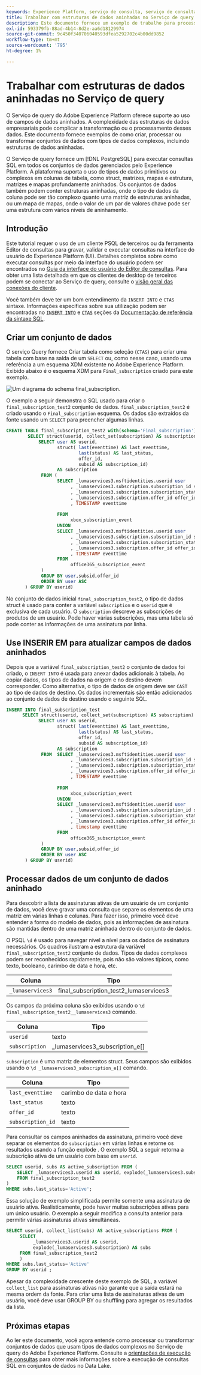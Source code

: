 ```yaml
---
keywords: Experience Platform, serviço de consulta, serviço de consulta, estruturas de dados aninhadas, dados aninhados;
title: Trabalhar com estruturas de dados aninhadas no Serviço de query
description: Este documento fornece um exemplo de trabalho para processar e transformar campos de dados aninhados usando instruções CTAS e INSERT INTO.
exl-id: 593379fb-88ad-4b14-8d2e-aa6d18129974
source-git-commit: 9c450f340706040593dfea5292702c4b00dd9852
workflow-type: tm+mt
source-wordcount: '795'
ht-degree: 1%

---
```


# Trabalhar com estruturas de dados aninhadas no Serviço de query

O Serviço de query do Adobe Experience Platform oferece suporte ao uso de campos de dados aninhados. A complexidade das estruturas de dados empresariais pode complicar a transformação ou o processamento desses dados. Este documento fornece exemplos de como criar, processar ou transformar conjuntos de dados com tipos de dados complexos, incluindo estruturas de dados aninhadas.

O Serviço de query fornece um [!DNL PostgreSQL] para executar consultas SQL em todos os conjuntos de dados gerenciados pelo Experience Platform. A plataforma suporta o uso de tipos de dados primitivos ou complexos em colunas de tabela, como struct, matrizes, mapas e estrutura, matrizes e mapas profundamente aninhados. Os conjuntos de dados também podem conter estruturas aninhadas, onde o tipo de dados da coluna pode ser tão complexo quanto uma matriz de estruturas aninhadas, ou um mapa de mapas, onde o valor de um par de valores chave pode ser uma estrutura com vários níveis de aninhamento.

## Introdução

Este tutorial requer o uso de um cliente PSQL de terceiros ou da ferramenta Editor de consultas para gravar, validar e executar consultas na interface do usuário do Experience Platform (UI). Detalhes completos sobre como executar consultas por meio da interface do usuário podem ser encontrados no [Guia da interface do usuário do Editor de consultas](../ui/user-guide.md). Para obter uma lista detalhada em que os clientes de desktop de terceiros podem se conectar ao Serviço de query, consulte o [visão geral das conexões do cliente](../clients/overview.md).

Você também deve ter um bom entendimento da `INSERT INTO` e `CTAS` sintaxe. Informações específicas sobre sua utilização podem ser encontradas no [`INSERT INTO`](../sql/syntax.md#insert-into) e [`CTAS`](../sql/syntax.md#create-table-as-select) seções da [Documentação de referência da sintaxe SQL](../sql/syntax.md).

## Criar um conjunto de dados

O serviço Query fornece Criar tabela como seleção (`CTAS`) para criar uma tabela com base na saída de um `SELECT` ou, como nesse caso, usando uma referência a um esquema XDM existente no Adobe Experience Platform. Exibido abaixo é o esquema XDM para `Final_subscription` criado para este exemplo.

![Um diagrama do schema final_subscription.](../images/best-practices/final-subscription-schema.png)

O exemplo a seguir demonstra o SQL usado para criar o `final_subscription_test2` conjunto de dados. `final_subscription_test2` é criado usando o `Final_subscription` esquema. Os dados são extraídos da fonte usando um `SELECT` para preencher algumas linhas.

```sql
CREATE TABLE final_subscription_test2 with(schema='Final_subscription') AS (
        SELECT struct(userid, collect_set(subscription) AS subscription) AS _lumaservices3 FROM(
            SELECT user AS userid,
                   struct( last(eventtime) AS last_eventtime,
                           last(status) AS last_status,
                           offer_id, 
                           subsid AS subscription_id)
                   AS subscription
             FROM (
                   SELECT _lumaservices3.msftidentities.userid user
                        , _lumaservices3.subscription.subscription_id subsid
                        , _lumaservices3.subscription.subscription_status status
                        , _lumaservices3.subscription.offer_id offer_id
                        , TIMESTAMP eventtime
 
                   FROM
                        xbox_subscription_event
                   UNION   
                   SELECT _lumaservices3.msftidentities.userid user
                        , _lumaservices3.subscription.subscription_id subsid
                        , _lumaservices3.subscription.subscription_status status
                        , _lumaservices3.subscription.offer_id offer_id
                        , TIMESTAMP eventtime
                   FROM
                        office365_subscription_event
             ) 
             GROUP BY user,subsid,offer_id
             ORDER BY user ASC
       ) GROUP BY userid)
```

No conjunto de dados inicial `final_subscription_test2`, o tipo de dados struct é usado para conter a variável `subscription` e o `userid` que é exclusiva de cada usuário. O `subscription` descreve as subscrições de produtos de um usuário. Pode haver várias subscrições, mas uma tabela só pode conter as informações de uma assinatura por linha.

## Use INSERIR EM para atualizar campos de dados aninhados

Depois que a variável `final_subscription_test2` o conjunto de dados foi criado, o `INSERT INTO` é usada para anexar dados adicionais à tabela. Ao copiar dados, os tipos de dados na origem e no destino devem corresponder. Como alternativa, o tipo de dados de origem deve ser `CAST` ao tipo de dados de destino. Os dados incrementais são então adicionados ao conjunto de dados de destino usando o seguinte SQL.

```sql
INSERT INTO final_subscription_test
      SELECT struct(userid, collect_set(subscription) AS subscription) AS _lumaservices3 FROM(
            SELECT user AS userid,
                   struct( last(eventtime) AS last_eventtime,
                           last(status) AS last_status,
                           offer_id, 
                           subsid AS subscription_id)
                   AS subscription
             FROM  SELECT _lumaservices3.msftidentities.userid user
                        , _lumaservices3.subscription.subscription_id subsid
                        , _lumaservices3.subscription.subscription_status status
                        , _lumaservices3.subscription.offer_id offer_id
                        , TIMESTAMP eventtime
 
                   FROM
                        xbox_subscription_event
                   UNION   
                   SELECT _lumaservices3.msftidentities.userid user
                        , _lumaservices3.subscription.subscription_id subsid
                        , _lumaservices3.subscription.subscription_status status
                        , _lumaservices3.subscription.offer_id offer_id
                        , timestamp eventtime
                   FROM
                        office365_subscription_event
             ) 
             GROUP BY user,subsid,offer_id
             ORDER BY user ASC
       ) GROUP BY userid)
```

## Processar dados de um conjunto de dados aninhado

Para descobrir a lista de assinaturas ativas de um usuário de um conjunto de dados, você deve gravar uma consulta que separe os elementos de uma matriz em várias linhas e colunas. Para fazer isso, primeiro você deve entender a forma do modelo de dados, pois as informações de assinatura são mantidas dentro de uma matriz aninhada dentro do conjunto de dados.

O PSQL `\d` é usado para navegar nível a nível para os dados de assinatura necessários. Os quadros ilustram a estrutura da variável `final_subscription_test2` conjunto de dados. Tipos de dados complexos podem ser reconhecidos rapidamente, pois não são valores típicos, como texto, booleano, carimbo de data e hora, etc.

| Coluna | Tipo |
|--------|-------|
| `_lumaservices3` | final_subscription_test2_lumaservices3 |

Os campos da próxima coluna são exibidos usando o `\d final_subscription_test2__lumaservices3` comando.

| Coluna | Tipo |
|---------|-------|
| `userid` | texto |
| `subscription` | _lumaservices3_subscription_e[] |

`subscription` é uma matriz de elementos struct. Seus campos são exibidos usando o `\d _lumaservices3_subscription_e[]` comando.

| Coluna | Tipo |
|---------|-------|
| `last_eventtime` | carimbo de data e hora |
| `last_status` | texto |
| `offer_id` | texto |
| `subscription_id` | texto |

Para consultar os campos aninhados da assinatura, primeiro você deve separar os elementos do `subscription` em várias linhas e retorne os resultados usando a função explode . O exemplo SQL a seguir retorna a subscrição ativa de um usuário com base em `userid`.

```sql
SELECT userid, subs AS active_subscription FROM (
    SELECT _lumaservices3.userid AS userid, explode(_lumaservices3.subscription) AS subs 
    FROM final_subscription_test2
)
WHERE subs.last_status='Active';
```

Essa solução de exemplo simplificada permite somente uma assinatura de usuário ativa. Realisticamente, pode haver muitas subscrições ativas para um único usuário. O exemplo a seguir modifica a consulta anterior para permitir várias assinaturas ativas simultâneas.

```sql
SELECT userid, collect_list(subs) AS active_subscriptions FROM (
     SELECT
          _lumaservices3.userid AS userid,
          explode(_lumaservices3.subscription) AS subs
     FROM final_subscription_test2
     )
WHERE subs.last_status='Active' 
GROUP BY userid ;
```

Apesar da complexidade crescente deste exemplo de SQL, a variável `collect_list` para assinaturas ativas não garante que a saída estará na mesma ordem da fonte. Para criar uma lista de assinaturas ativas de um usuário, você deve usar GROUP BY ou shuffling para agregar os resultados da lista.

## Próximas etapas

Ao ler este documento, você agora entende como processar ou transformar conjuntos de dados que usam tipos de dados complexos no Serviço de query do Adobe Experience Platform. Consulte a [orientações de execução de consultas](./writing-queries.md) para obter mais informações sobre a execução de consultas SQL em conjuntos de dados no Data Lake.
